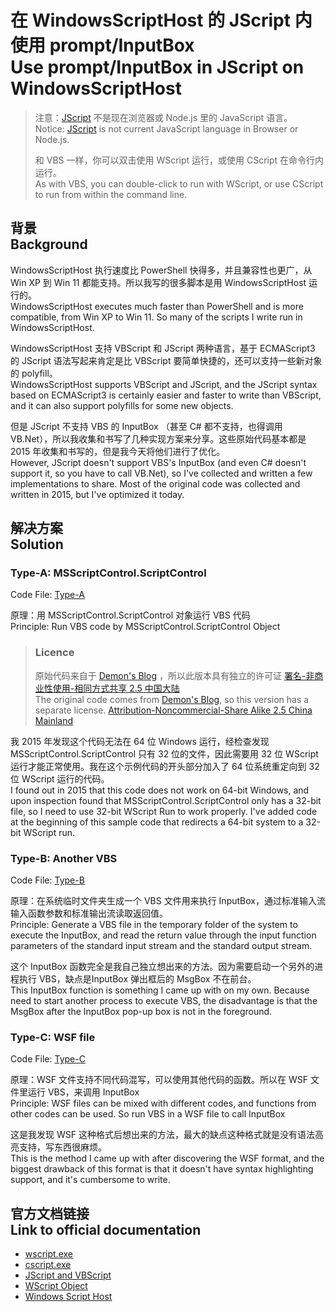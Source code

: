 # 在 WindowsScriptHost 的 JScript 内使用 prompt/InputBox<br>Use prompt/InputBox in JScript on WindowsScriptHost
> 注意：[JScript](https://learn.microsoft.com/previous-versions/windows/internet-explorer/ie-developer/scripting-articles/hbxc2t98(v=vs.84)) 不是现在浏览器或 Node.js 里的 JavaScript 语言。  
> Notice: [JScript](https://learn.microsoft.com/previous-versions/windows/internet-explorer/ie-developer/scripting-articles/hbxc2t98(v=vs.84)) is not current JavaScript language in Browser or Node.js.
>
> 和 VBS 一样，你可以双击使用 WScript 运行，或使用 CScript 在命令行内运行。  
> As with VBS, you can double-click to run with WScript, or use CScript to run from within the command line.

## 背景<br>Background
WindowsScriptHost 执行速度比 PowerShell 快得多，并且兼容性也更广，从 Win XP 到 Win 11 都能支持。所以我写的很多脚本是用 WindowsScriptHost 运行的。  
WindowsScriptHost executes much faster than PowerShell and is more compatible, from Win XP to Win 11. So many of the scripts I write run in WindowsScriptHost.

WindowsScriptHost 支持 VBScript 和 JScript 两种语言，基于 ECMAScript3 的 JScript 语法写起来肯定是比 VBScript 要简单快捷的，还可以支持一些新对象的 polyfill。  
WindowsScriptHost supports VBScript and JScript, and the JScript syntax based on ECMAScript3 is certainly easier and faster to write than VBScript, and it can also support polyfills for some new objects.

但是 JScript 不支持 VBS 的 InputBox （甚至 C# 都不支持，也得调用 VB.Net），所以我收集和书写了几种实现方案来分享。这些原始代码基本都是 2015 年收集和书写的，但是我今天将他们进行了优化。  
However, JScript doesn't support VBS's InputBox (and even C# doesn't support it, so you have to call VB.Net), so I've collected and written a few implementations to share. Most of the original code was collected and written in 2015, but I've optimized it today.

## 解决方案<br>Solution
### Type-A: MSScriptControl.ScriptControl
Code File: [Type-A](Type-A.js) 

原理：用 MSScriptControl.ScriptControl 对象运行 VBS 代码  
Principle: Run VBS code by MSScriptControl.ScriptControl Object

> ### Licence
> 原始代码来自于 [Demon's Blog](https://demon.tw/programming/javascript-vbs-inpubox-msgbox.html) ，所以此版本具有独立的许可证 [署名-非商业性使用-相同方式共享 2.5 中国大陆](https://creativecommons.org/licenses/by-nc-sa/2.5/cn/)  
>The original code comes from [Demon's Blog](https://demon.tw/programming/javascript-vbs-inpubox-msgbox.html), so this version has a separate license. [Attribution-Noncommercial-Share Alike 2.5 China Mainland](https://creativecommons.org/licenses/by-nc-sa/2.5/)

我 2015 年发现这个代码无法在 64 位 Windows 运行，经检查发现 MSScriptControl.ScriptControl 只有 32 位的文件，因此需要用 32 位 WScript 运行才能正常使用。我在这个示例代码的开头部分加入了 64 位系统重定向到 32 位 WScript 运行的代码。  
I found out in 2015 that this code does not work on 64-bit Windows, and upon inspection found that MSScriptControl.ScriptControl only has a 32-bit file, so I need to use 32-bit WScript Run to work properly. I've added code at the beginning of this sample code that redirects a 64-bit system to a 32-bit WScript run.

### Type-B: Another VBS
Code File: [Type-B](Type-B.js)

原理：在系统临时文件夹生成一个 VBS 文件用来执行 InputBox，通过标准输入流输入函数参数和标准输出流读取返回值。  
Principle: Generate a VBS file in the temporary folder of the system to execute the InputBox, and read the return value through the input function parameters of the standard input stream and the standard output stream.

这个 InputBox 函数完全是我自己独立想出来的方法。因为需要启动一个另外的进程执行 VBS，缺点是InputBox 弹出框后的 MsgBox 不在前台。  
This InputBox function is something I came up with on my own. Because need to start another process to execute VBS, the disadvantage is that the MsgBox after the InputBox pop-up box is not in the foreground.

### Type-C: WSF file
Code File: [Type-C](Type-C.wsf)

原理：WSF 文件支持不同代码混写，可以使用其他代码的函数。所以在 WSF 文件里运行 VBS，来调用 InputBox  
Principle: WSF files can be mixed with different codes, and functions from other codes can be used. So run VBS in a WSF file to call InputBox

这是我发现 WSF 这种格式后想出来的方法，最大的缺点这种格式就是没有语法高亮支持，写东西很麻烦。  
This is the method I came up with after discovering the WSF format, and the biggest drawback of this format is that it doesn't have syntax highlighting support, and it's cumbersome to write.

## 官方文档链接<br>Link to official documentation
* [wscript.exe](https://learn.microsoft.com/windows-server/administration/windows-commands/wscript)
* [cscript.exe](https://learn.microsoft.com/windows-server/administration/windows-commands/cscript)
* [JScript and VBScript](https://learn.microsoft.com/previous-versions/windows/internet-explorer/ie-developer/scripting-articles/d1et7k7c(v=vs.84))
* [WScript Object](https://learn.microsoft.com/previous-versions//at5ydy31(v=vs.85))
* [Windows Script Host](https://learn.microsoft.com/previous-versions/windows/it-pro/windows-server-2003/cc784547(v=ws.10))